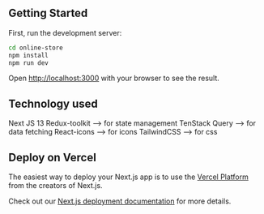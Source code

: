 ## Getting Started

First, run the development server:

```bash
cd online-store
npm install
npm run dev

```

Open [http://localhost:3000](http://localhost:3000) with your browser to see the result.

## Technology used
Next JS 13
Redux-toolkit --> for state management
TenStack Query --> for data fetching
React-icons --> for icons
TailwindCSS --> for css
## Deploy on Vercel

The easiest way to deploy your Next.js app is to use the [Vercel Platform](https://vercel.com/new?utm_medium=default-template&filter=next.js&utm_source=create-next-app&utm_campaign=create-next-app-readme) from the creators of Next.js.

Check out our [Next.js deployment documentation](https://nextjs.org/docs/deployment) for more details.
